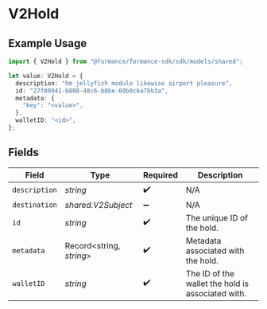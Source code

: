 # V2Hold

## Example Usage

```typescript
import { V2Hold } from "@formance/formance-sdk/sdk/models/shared";

let value: V2Hold = {
  description: "hm jellyfish modulo likewise airport pleasure",
  id: "27f80941-6808-48c6-b8be-69b0c6a7bb3a",
  metadata: {
    "key": "<value>",
  },
  walletID: "<id>",
};
```

## Fields

| Field                                             | Type                                              | Required                                          | Description                                       |
| ------------------------------------------------- | ------------------------------------------------- | ------------------------------------------------- | ------------------------------------------------- |
| `description`                                     | *string*                                          | :heavy_check_mark:                                | N/A                                               |
| `destination`                                     | *shared.V2Subject*                                | :heavy_minus_sign:                                | N/A                                               |
| `id`                                              | *string*                                          | :heavy_check_mark:                                | The unique ID of the hold.                        |
| `metadata`                                        | Record<string, *string*>                          | :heavy_check_mark:                                | Metadata associated with the hold.                |
| `walletID`                                        | *string*                                          | :heavy_check_mark:                                | The ID of the wallet the hold is associated with. |